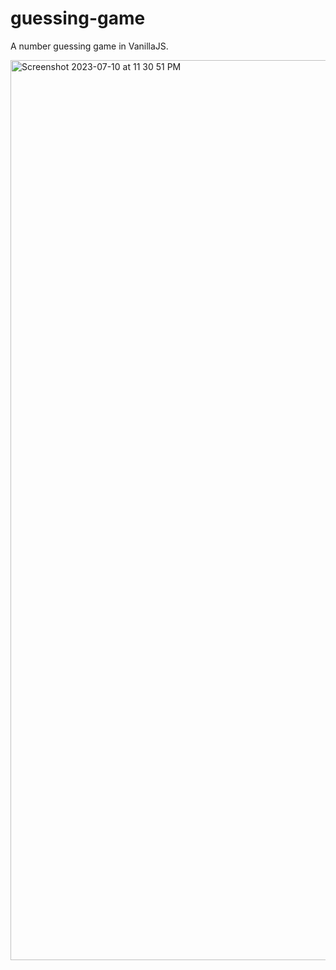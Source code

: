 # guessing-game

A number guessing game in VanillaJS.

<img width="1440" alt="Screenshot 2023-07-10 at 11 30 51 PM" src="https://github.com/P0OJ/guessing-game/assets/137164301/70def5dc-5bd4-41f3-be6b-9539780aa550">
